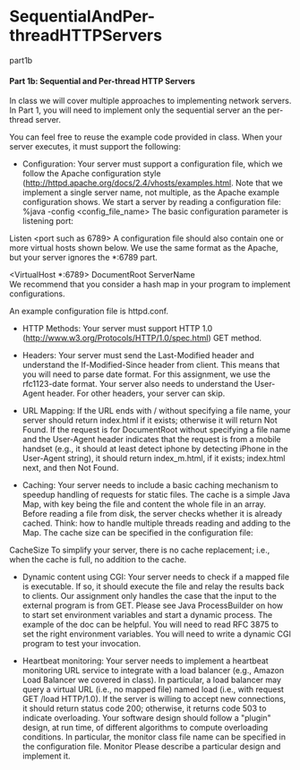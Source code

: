 # SequentialAndPer-threadHTTPServers
part1b
#### Part 1b: Sequential and Per-thread HTTP Servers
In class we will cover multiple approaches to implementing network servers. In Part 1, you will need to implement only the sequential server an the per-thread server.

You can feel free to reuse the example code provided in class.
When your server executes, it must support the following:

* Configuration: Your server must support a configuration file, which we follow the Apache configuration style (http://httpd.apache.org/docs/2.4/vhosts/examples.html. Note that we implement a single server name, not multiple, as the Apache example configuration shows. We start a server by reading a configuration file:
%java <servername> -config <config_file_name>
The basic configuration parameter is listening port:

Listen <port such as 6789>
A configuration file should also contain one or more virtual hosts shown below. We use the same format as the Apache, but your server ignores the *:6789 part.

<VirtualHost *:6789>
  DocumentRoot <root dir>
  ServerName <server name>
<VirtualHost>  
We recommend that you consider a hash map in your program to implement configurations.

An example configuration file is httpd.conf.

* HTTP Methods: Your server must support HTTP 1.0 (http://www.w3.org/Protocols/HTTP/1.0/spec.html) GET method.

* Headers: Your server must send the Last-Modified header and understand the If-Modified-Since header from client. This means that you will need to parse date format. For this assignment, we use the rfc1123-date format. Your server also needs to understand the User-Agent header. For other headers, your server can skip.

* URL Mapping: If the URL ends with / without specifying a file name, your server should return index.html if it exists; otherwise it will return Not Found. If the request is for DocumentRoot without specifying a file name and the User-Agent header indicates that the request is from a mobile handset (e.g., it should at least detect iphone by detecting iPhone in the User-Agent string),  it should return index_m.html, if it exists; index.html next, and then Not Found.

* Caching: Your server needs to include a basic caching mechanism to speedup handling of requests for static files. The cache is a simple Java Map, with key being the file and content the whole file in an array. Before reading a file from disk, the server checks whether it is already cached. Think: how to handle multiple threads reading and adding to the Map.
The cache size can be specified in the configuration file:

CacheSize <cache size in KBytes>
To simplify your server, there is no cache replacement; i.e., when the cache is full, no addition to the cache.

* Dynamic content using CGI: Your server needs to check if a mapped file is executable. If so, it should execute the file and relay the results back to clients. Our assignment only handles the case that the input to the external program is from GET. Please see Java ProcessBuilder on how to start set environment variables and start a dynamic process. The example of the doc can be helpful. You will need to read RFC 3875 to set the right environment variables. You will need to write a dynamic CGI program to test your invocation.

* Heartbeat monitoring: Your server needs to implement a heartbeat monitoring URL service to integrate with a load balancer (e.g., Amazon Load Balancer we covered in class). In particular, a load balancer may query a virtual URL (i.e., no mapped file) named load (i.e., with request GET /load HTTP/1.0). If the server is willing to accept new connections, it should return status code 200; otherwise, it returns code 503 to indicate overloading. Your software design should follow a "plugin" design, at run time, of different algorithms to compute overloading conditions. In particular, the monitor class file name can be specified in the configuration file.
Monitor <MyCoolMonitorClassName>
Please describe a particular design and implement it.
